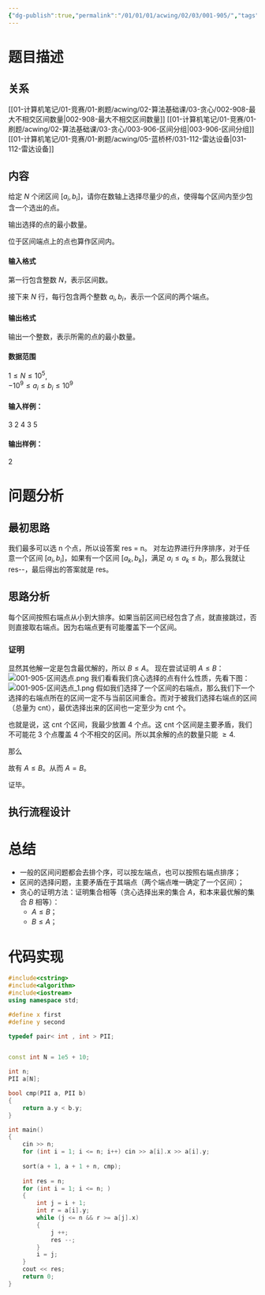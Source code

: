 ```yaml
---
{"dg-publish":true,"permalink":"/01/01/01/acwing/02/03/001-905/","tags":["personal/blog","algorithm/greedy","algorithm/sorting"]}
---
```



# 题目描述
## 关系
[[01-计算机笔记/01-竞赛/01-刷题/acwing/02-算法基础课/03-贪心/002-908-最大不相交区间数量\|002-908-最大不相交区间数量]]
[[01-计算机笔记/01-竞赛/01-刷题/acwing/02-算法基础课/03-贪心/003-906-区间分组\|003-906-区间分组]]
[[01-计算机笔记/01-竞赛/01-刷题/acwing/05-蓝桥杯/031-112-雷达设备\|031-112-雷达设备]]
## 内容
给定 $N$ 个闭区间 $[a_i,b_i]$，请你在数轴上选择尽量少的点，使得每个区间内至少包含一个选出的点。

输出选择的点的最小数量。

位于区间端点上的点也算作区间内。

#### 输入格式

第一行包含整数 $N$，表示区间数。

接下来 $N$ 行，每行包含两个整数 $a_i,b_i$，表示一个区间的两个端点。

#### 输出格式

输出一个整数，表示所需的点的最小数量。

#### 数据范围

$1 \le N \le 10^5$,  
$-10^9 \le a_i \le b_i \le 10^9$

#### 输入样例：

3
2 4
3 5

#### 输出样例：

2
# 问题分析
## 最初思路
我们最多可以选 n 个点，所以设答案 res = n。
对左边界进行升序排序，对于任意一个区间 $[a_i,b_i]$，如果有一个区间 $[a_k,b_k]$，满足 $a_{i}\le a_{k} \le b_i$，那么我就让 res--，最后得出的答案就是 res。
## 思路分析
每个区间按照右端点从小到大排序。如果当前区间已经包含了点，就直接跳过，否则直接取右端点。因为右端点更有可能覆盖下一个区间。
### 证明
显然其他解一定是包含最优解的，所以 $B \le A$。
现在尝试证明 $A \le B$：
![001-905-区间选点.png](/img/user/01-%E8%AE%A1%E7%AE%97%E6%9C%BA%E7%AC%94%E8%AE%B0/01-%E7%AB%9E%E8%B5%9B/01-%E5%88%B7%E9%A2%98/acwing/02-%E7%AE%97%E6%B3%95%E5%9F%BA%E7%A1%80%E8%AF%BE/03-%E8%B4%AA%E5%BF%83/%E9%99%84%E4%BB%B6/001-905-%E5%8C%BA%E9%97%B4%E9%80%89%E7%82%B9.png)
我们看看我们贪心选择的点有什么性质，先看下图：
![001-905-区间选点_1.png](/img/user/01-%E8%AE%A1%E7%AE%97%E6%9C%BA%E7%AC%94%E8%AE%B0/01-%E7%AB%9E%E8%B5%9B/01-%E5%88%B7%E9%A2%98/acwing/02-%E7%AE%97%E6%B3%95%E5%9F%BA%E7%A1%80%E8%AF%BE/03-%E8%B4%AA%E5%BF%83/%E9%99%84%E4%BB%B6/001-905-%E5%8C%BA%E9%97%B4%E9%80%89%E7%82%B9_1.png)
假如我们选择了一个区间的右端点，那么我们下一个选择的右端点所在的区间一定不与当前区间重合。而对于被我们选择右端点的区间（总量为 cnt），最优选择出来的区间也一定至少为 cnt 个。

也就是说，这 cnt 个区间，我最少放置 4 个点。这 cnt 个区间是主要矛盾，我们不可能花 3 个点覆盖 4 个不相交的区间。所以其余解的点的数量只能 $\displaystyle \geq 4$.

那么

故有 $A \le B$。从而 $A=B$。

证毕。
## 执行流程设计

# 总结
+ 一般的区间问题都会去排个序，可以按左端点，也可以按照右端点排序；
+ 区间的选择问题，主要矛盾在于其端点（两个端点唯一确定了一个区间）；
+ 贪心的证明方法：证明集合相等（贪心选择出来的集合 $A$，和本来最优解的集合 $B$ 相等）：
	+ $A \le B$；
	+ $B \le A$；
# 代码实现
```c++
#include<cstring>
#include<algorithm>
#include<iostream>
using namespace std;

#define x first
#define y second

typedef pair< int , int > PII;


const int N = 1e5 + 10;

int n;
PII a[N];

bool cmp(PII a, PII b)
{
    return a.y < b.y;
}

int main()
{
    cin >> n;
    for (int i = 1; i <= n; i++) cin >> a[i].x >> a[i].y;
    
    sort(a + 1, a + 1 + n, cmp);
    
    int res = n;
    for (int i = 1; i <= n; )
    {
        int j = i + 1;
        int r = a[i].y;
        while (j <= n && r >= a[j].x)
        {
            j ++;
            res --;
        }
        i = j;
    }
    cout << res;
    return 0;
}
```
